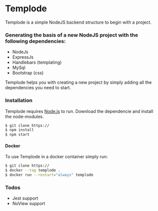 # Templode

Templode is a simple NodeJS backend structure to begin with a project.

### Generating the basis of a new NodeJS project with the following dependencies:
  - NodeJs
  - ExpressJs
  - Handlebars (templating)
  - MySql
  - Bootstrap (css)

Templode helps you with creating a new project by simply adding all the dependencies you need to start.

### Installation

Templode requires [Node.js](https://nodejs.org/) to run.
Download the dependencie and install the node-modules.

```sh
$ git clone https://
$ npm install
$ npm start
```

#### Docker
To use Templode in a docker container simply run:
```sh
$ git clone https://
$ docker --tag templode .
$ docker run --restart="always" templode
```
### Todos
 - Jest support
 - NoView support